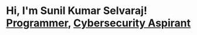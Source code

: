 <h1>Hi, I'm Sunil Kumar Selvaraj! <br/><a href="https://github.com/sunil-kumar-selvaraj">Programmer</a>, <a href="https://www.linkedin.com/in/sunil-kumar-selvaraj-b9a2241a9/">Cybersecurity Aspirant</a></h1>
